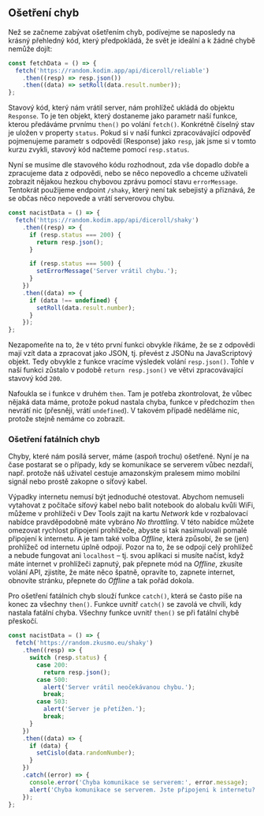 ## Ošetření chyb

Než se začneme zabývat ošetřením chyb, podívejme se naposledy na krásný přehledný kód, který předpokládá, že svět je ideální a k žádné chybě nemůže dojít:

```js
const fetchData = () => {
  fetch('https://random.kodim.app/api/diceroll/reliable')
    .then((resp) => resp.json())
    .then((data) => setRoll(data.result.number));
};
```

Stavový kód, který nám vrátil server, nám prohlížeč ukládá do objektu `Response`. To je ten objekt, který dostaneme jako parametr naší funkce, kterou předáváme prvnímu `then()` po volání `fetch()`. Konkrétně číselný stav je uložen v property `status`. Pokud si v naší funkci zpracovávající odpověď pojmenujeme parametr s odpovědí (Response) jako `resp`, jak jsme si v tomto kurzu zvykli, stavový kód načteme pomocí `resp.status`.

Nyní se musíme dle stavového kódu rozhodnout, zda vše dopadlo dobře a zpracujeme data z odpovědi, nebo se něco nepovedlo a chceme uživateli zobrazit nějakou hezkou chybovou zprávu pomocí stavu `errorMessage`. Tentokrát použijeme endpoint `/shaky`, který není tak sebejistý a přiznává, že se občas něco nepovede a vrátí serverovou chybu.

```js
const nacistData = () => {
  fetch('https://random.kodim.app/api/diceroll/shaky')
    .then((resp) => {
      if (resp.status === 200) {
        return resp.json();
      }

      if (resp.status === 500) {
        setErrorMessage('Server vrátil chybu.');
      }
    })
    .then((data) => {
      if (data !== undefined) {
        setRoll(data.result.number);
      }
    });
};
```

Nezapomeňte na to, že v této první funkci obvykle říkáme, že se z odpovědi mají vzít data a zpracovat jako JSON, tj. převést z JSONu na JavaScriptový objekt. Tedy obvykle z funkce vracíme výsledek volání `resp.json()`. Tohle v naší funkci zůstalo v podobě `return resp.json()` ve větvi zpracovávající stavový kód `200`.

Nafoukla se i funkce v druhém `then`. Tam je potřeba zkontrolovat, že vůbec nějaká data máme, protože pokud nastala chyba, funkce v předchozím `then` nevrátí nic (přesněji, vrátí `undefined`). V takovém případě neděláme nic, protože stejně nemáme co zobrazit.

### Ošetření fatálních chyb

Chyby, které nám posílá server, máme (aspoň trochu) ošetřené. Nyní je na čase postarat se o případy, kdy se komunikace se serverem vůbec nezdaří, např. protože náš uživatel cestuje amazonským pralesem mimo mobilní signál nebo prostě zakopne o síťový kabel.

Výpadky internetu nemusí být jednoduché otestovat. Abychom nemuseli vytahovat z počítače síťový kabel nebo balit notebook do alobalu kvůli WiFi, můžeme v prohlížeči v Dev Tools zajít na kartu _Network_ kde v rozbalovací nabídce pravděpodobně máte vybráno _No throttling_. V této nabídce můžete omezovat rychlost připojení prohlížeče, abyste si tak nasimulovali pomalé připojení k internetu. A je tam také volba _Offline_, která způsobí, že se (jen) prohlížeč od internetu úplně odpojí. Pozor na to, že se odpojí celý prohlížeč a nebude fungovat ani `localhost` – tj. svou aplikaci si musíte načíst, když máte internet v prohlížeči zapnutý, pak přepnete mód na _Offline_, zkusíte volání API, zjistíte, že máte něco špatně, opravíte to, zapnete internet, obnovíte stránku, přepnete do _Offline_ a tak pořád dokola.

Pro ošetření fatálních chyb slouží funkce `catch()`, která se často píše na konec za všechny `then()`. Funkce uvnitř `catch()` se zavolá ve chvíli, kdy nastala fatální chyba. Všechny funkce uvnitř `then()` se při fatální chybě přeskočí. 

```js
const nacistData = () => {
  fetch('https://random.zkusmo.eu/shaky')
    .then((resp) => {
      switch (resp.status) {
        case 200:
          return resp.json();
        case 500:
          alert('Server vrátil neočekávanou chybu.');
          break;
        case 503:
          alert('Server je přetížen.');
          break;
      }
    })
    .then((data) => {
      if (data) {
        setCislo(data.randomNumber);
      }
    })
    .catch((error) => {
      console.error('Chyba komunikace se serverem:', error.message);
      alert('Chyba komunikace se serverem. Jste připojeni k internetu?');
    });
};
```
